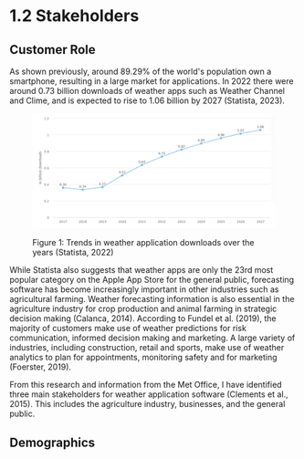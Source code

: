 # 1.2 Stakeholders

## Customer Role

As shown previously, around 89.29% of the world's population own a smartphone, resulting in a large market for applications. In 2022 there were around 0.73 billion downloads of weather apps such as Weather Channel and Clime, and is expected to rise to 1.06 billion by 2027 (Statista, 2023).

<figure><img src="../.gitbook/assets/Downloads of weather forcasting apps (1).png" alt=""><figcaption><p>Figure 1: Trends in weather application downloads over the years (Statista, 2022)</p></figcaption></figure>

While Statista also suggests that weather apps are only the 23rd most popular category on the Apple App Store for the general public, forecasting software has become increasingly important in other industries such as agricultural farming. Weather forecasting information is also essential in the agriculture industry for crop production and animal farming in strategic decision making (Calanca, 2014). According to Fundel et al. (2019), the majority of customers make use of weather predictions for risk communication, informed decision making and marketing. A large variety of industries, including construction, retail and sports, make use of weather analytics to plan for appointments, monitoring safety and for marketing (Foerster, 2019).

From this research and information from the Met Office, I have identified three main stakeholders for weather application software (Clements et al., 2015). This includes the agriculture industry, businesses, and the general public.

## Demographics

